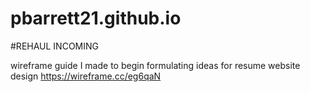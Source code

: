 # pbarrett21.github.io


#REHAUL INCOMING

wireframe guide I made to begin formulating ideas for resume website design
https://wireframe.cc/eg6qaN
